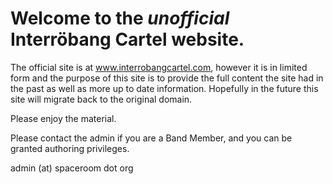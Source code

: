 <h1>Welcome to the <em>unofficial</em> Interröbang Cartel website.</h1>

The official site is at www.interrobangcartel.com, however it is in limited form and the purpose of this site is to provide the full content the site had in the past as well as more up to date information.  Hopefully in the future this site will migrate back to the original domain.

Please enjoy the material.  

Please contact the admin if you are a Band Member, and you can be granted authoring privileges.

admin (at) spaceroom dot org

